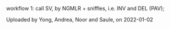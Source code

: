 workflow 1: call SV, by NGMLR + sniffles, i.e. INV and DEL (PAV);

Uploaded by  Yong, Andrea, Noor and Saule, on 2022-01-02
